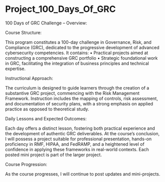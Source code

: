 # Project_100_Days_Of_GRC
100 Days of GRC Challenge – Overview:

Course Structure:

This program constitutes a 100-day challenge in Governance, Risk, and Compliance (GRC), dedicated to the progressive development of advanced cybersecurity competencies. It contains:
•	Practical projects aimed at constructing a comprehensive GRC portfolio
•	Strategic foundational work in GRC, facilitating the integration of business principles and technical expertise.



Instructional Approach:

The curriculum is designed to guide learners through the creation of a substantive GRC project, commencing with the Risk Management Framework. Instruction includes the mapping of controls, risk assessment, and documentation of security plans, with a strong emphasis on applied practice as opposed to theoretical study.



Daily Lessons and Expected Outcomes:

Each day offers a distinct lesson, fostering both practical experience and the development of authentic GRC deliverables. At the course’s conclusion, I will possess a project suitable for professional presentation, hands-on proficiency in RMF, HIPAA, and FedRAMP, and a heightened level of confidence in applying these frameworks in real-world contexts.
Each posted mini project is part of the larger project.



Course Progression:

As the course progresses, I will continue to post updates and mini-projects.
